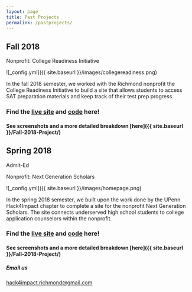 ```yaml
---
layout: page
title: Past Projects
permalink: /pastprojects/
---
```


## Fall 2018

Nonprofit: College Readiness Initiative

![_config.yml]({{ site.baseurl }}/images/collegereadiness.png)

In the fall 2018 semester, we worked with the Richmond nonprofit the College Readiness Initiative to build a site that allows students to access SAT preparation materials and keep track of their test prep progress. 

### Find the [live site](http://www.collegereadyrva.org/) and [code](https://github.com/hack4impact/college-readiness-initiative) here!

#### See screenshots and a more detailed breakdown [here]({{ site.baseurl }}/Fall-2018-Project/)

## Spring 2018

Admit-Ed

Nonprofit: Next Generation Scholars

![_config.yml]({{ site.baseurl }}/images/homepage.png)

In the spring 2018 semester, we built upon the work done by the UPenn Hack4Impact chapter to complete a site for the nonprofit Next Generation Scholars. The site connects underserved high school students to college application counselors within the nonprofit.

### Find the [live site](https://next-generation-scholars.herokuapp.com/) and [code](https://github.com/hack4impact/next-gen-scholars) here!

#### See screenshots and a more detailed breakdown [here]({{ site.baseurl }}/Fall-2018-Project/)

##### Email us
[hack4impact.richmond@gmail.com](mailto:hack4impact.richmond@gmail.com)